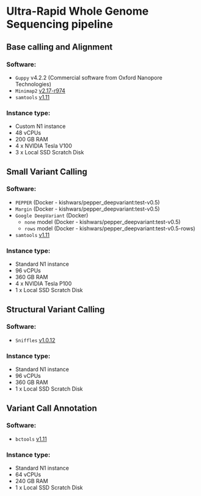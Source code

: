 # Ultra-Rapid Whole Genome Sequencing pipeline

## Base calling and Alignment
### Software:
* `Guppy` v4.2.2 (Commercial software from Oxford Nanopore Technologies)
* `Minimap2` [v2.17-r974](https://github.com/lh3/minimap2/commit/2da649d1d724561d4c2bbe1be9123e2b61bc0029)
* `samtools` [v1.11](https://github.com/samtools/samtools/commit/d58fc8a16729f25407da6729c440a51140396f4c)

### Instance type:
* Custom N1 instance
* 48 vCPUs
* 200 GB RAM
* 4 x NVIDIA Tesla V100
* 3 x Local SSD Scratch Disk

## Small Variant Calling
### Software:
* `PEPPER` (Docker - kishwars/pepper_deepvariant:test-v0.5)
* `Margin` (Docker - kishwars/pepper_deepvariant:test-v0.5)
* `Google DeepVariant` (Docker)
  * `none` model (Docker - kishwars/pepper_deepvariant:test-v0.5)
  * `rows` model (Docker - kishwars/pepper_deepvariant:test-v0.5-rows)
* `samtools` [v1.11](https://github.com/samtools/samtools/commit/d58fc8a16729f25407da6729c440a51140396f4c)

### Instance type:
* Standard N1 instance
* 96 vCPUs
* 360 GB RAM
* 4 x NVIDIA Tesla P100
* 1 x Local SSD Scratch Disk

## Structural Variant Calling
### Software:
* `Sniffles` [v1.0.12](https://github.com/fritzsedlazeck/Sniffles/commit/0f9a068ecee84fff862c12e581693be273ccf89e)

### Instance type:
* Standard N1 instance
* 96 vCPUs
* 360 GB RAM
* 1 x Local SSD Scratch Disk

## Variant Call Annotation
### Software:
* `bctools` [v1.11](https://github.com/samtools/bcftools/commit/df43fd4781298e961efc951ba33fc4cdcc165a19)

### Instance type:
* Standard N1 instance
* 64 vCPUs
* 240 GB RAM
* 1 x Local SSD Scratch Disk
